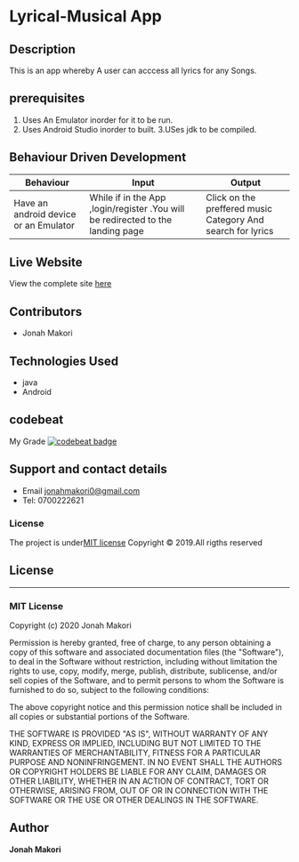 # Lyrical-Musical App

## Description
This is an app whereby A user can acccess all lyrics for any Songs.

## prerequisites

1. Uses An Emulator inorder for it to be run.
2. Uses Android Studio inorder to built.
3.USes jdk to be compiled.



## Behaviour Driven Development

| Behaviour | Input | Output |
| --------- | ------| ------ |
|Have an android device or an Emulator|While if in the App ,login/register .You will be redirected to the landing page|Click on the preffered music Category And search for lyrics|



## Live Website
View the complete site [here](https://github.com/jonahmakori/Java-Android_Continous-IP)

## Contributors
 - Jonah Makori


## Technologies Used
- java
- Android


## codebeat

My Grade
[![codebeat badge](https://codebeat.co/badges/2fa9a414-049d-4611-8bb0-aa9bb692c013)](https://codebeat.co/projects/github-com-jonahmakori-hero-squad-feature-dev)

## Support and contact details

 - Email jonahmakori0@gmail.com
 - Tel: 0700222621

### License

The project is under[MIT license](/blob/master/LICENSE)
Copyright &copy; 2019.All rigths reserved



## License
---------
### MIT License

Copyright (c) 2020 Jonah Makori

Permission is hereby granted, free of charge, to any person obtaining a copy
of this software and associated documentation files (the "Software"), to deal
in the Software without restriction, including without limitation the rights
to use, copy, modify, merge, publish, distribute, sublicense, and/or sell
copies of the Software, and to permit persons to whom the Software is
furnished to do so, subject to the following conditions:

The above copyright notice and this permission notice shall be included in all
copies or substantial portions of the Software.

THE SOFTWARE IS PROVIDED "AS IS", WITHOUT WARRANTY OF ANY KIND, EXPRESS OR
IMPLIED, INCLUDING BUT NOT LIMITED TO THE WARRANTIES OF MERCHANTABILITY,
FITNESS FOR A PARTICULAR PURPOSE AND NONINFRINGEMENT. IN NO EVENT SHALL THE
AUTHORS OR COPYRIGHT HOLDERS BE LIABLE FOR ANY CLAIM, DAMAGES OR OTHER
LIABILITY, WHETHER IN AN ACTION OF CONTRACT, TORT OR OTHERWISE, ARISING FROM,
OUT OF OR IN CONNECTION WITH THE SOFTWARE OR THE USE OR OTHER DEALINGS IN THE
SOFTWARE.


## Author

**Jonah Makori**
